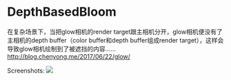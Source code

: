 # DepthBasedBloom
在复杂场景下，当把glow相机的render target跟主相机分开，glow相机便没有了主相机的depth buffer（color buffer和depth buffer组成render target），这样会导致glow相机绘制到了被遮挡的内容......
http://blog.chenyong.me/2017/06/22/glow/

Screenshots:
![](https://raw.githubusercontent.com/chenyong2github/DepthBasedBloom/master/Screenshots/5.jpg)
